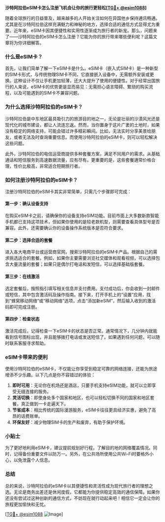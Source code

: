 **沙特阿拉伯eSIM卡怎么注册飞机会让你的旅行更轻松[[TG💪+ @esim1088](https://t.me/s/esim1088)]**

随着全球旅行的日益普及，越来越多的人开始关注如何在异国他乡保持通讯畅通。尤其是在沙特阿拉伯这样充满魅力和神秘的地方，选择合适的通信方式显得尤为重要。近年来，eSIM卡因其便捷性和实用性逐渐成为旅行者的新宠。那么，问题来了——沙特阿拉伯的eSIM卡怎么注册？它能为你的旅行带来哪些便利呢？这篇文章将为你详细解答。

### 什么是eSIM卡？

首先，让我们简单了解一下eSIM卡是什么。eSIM卡（嵌入式SIM卡）是一种新型的SIM卡形式，与传统物理SIM卡不同，它直接嵌入设备中，无需额外安装或更换。这种设计不仅让手机更加轻薄，还大大提升了使用的便捷性。对于经常出国旅行的人来说，eSIM卡的优势更是显而易见：无需担心语言障碍、繁琐的购买流程，以及可能遇到的SIM卡不兼容问题。

### 为什么选择沙特阿拉伯的eSIM卡？

沙特阿拉伯是中东地区最具吸引力的旅游目的地之一，无论是壮丽的沙漠风光还是现代化的城市建设，都让人流连忘返。然而，当你置身于这片广袤的土地时，如果没有稳定的网络支持，可能会错过许多精彩瞬间。比如，无法实时分享美景给朋友，或者无法及时查询重要信息。而使用沙特阿拉伯的eSIM卡，则可以轻松解决这些问题。

此外，沙特阿拉伯的电信运营商提供多种套餐方案，满足不同用户的需求。从基础通话和短信服务到高速数据流量，应有尽有。更重要的是，这些套餐通常价格合理，性价比极高，非常适合短期旅行者。

### 如何注册沙特阿拉伯的eSIM卡？

注册沙特阿拉伯的eSIM卡其实非常简单，只需几个步骤即可完成：

#### 第一步：确认设备支持

在购买eSIM卡之前，请确保你的设备支持eSIM功能。目前市面上大多数新款智能手机都已支持这项技术，但如果你使用的是较老款机型，则需要查看具体型号是否兼容。此外，还需要确认你的设备操作系统版本是否符合要求。

#### 第二步：选择合适的套餐

进入各大电商平台或运营商官网，搜索沙特阿拉伯的eSIM卡产品。根据自己的需求挑选适合的套餐。例如，如果你主要需要浏览社交媒体和观看视频，可以选择包含大量流量的套餐；如果只是偶尔打电话和发短信，可以选择基础版套餐。

#### 第三步：在线激活

选定套餐后，按照指引填写相关信息并支付费用。支付成功后，你会收到一封邮件或短信，其中包含激活码及操作指南。接下来，打开手机上的“设置”应用，找到“蜂窝移动网络”或“移动网络”选项，点击“添加新eSIM”，然后输入收到的激活码即可完成注册。

#### 第四步：检查状态

激活完成后，记得检查一下eSIM卡的状态是否正常。通常情况下，几分钟内就能看到信号图标出现，并且能够拨打电话或发送短信了。如果遇到任何问题，可以随时联系客服寻求帮助。

### eSIM卡带来的便利

使用沙特阿拉伯的eSIM卡，不仅能让你享受到稳定可靠的网络连接，还能为旅途增添不少乐趣。以下几点是你不容错过的体验：

1. **即时可用**：无论你在机场还是酒店，只要手机支持eSIM功能，就可以立即享受无缝连接的服务。
2. **灵活切换**：即使身处多个国家和地区，也可以轻松切换不同的国家和地区套餐，真正做到一卡走遍天下。
3. **节省成本**：相比传统的国际漫游服务，eSIM卡往往更具经济实惠，避免了高昂的话费账单。
4. **环保友好**：减少物理SIM卡的生产和废弃，有助于保护环境。

### 小贴士

为了更好地利用eSIM卡，建议提前规划好行程，了解目的地的网络覆盖情况。同时，记得备份重要文件以防万一。另外，在公共场所使用公共Wi-Fi时要格外小心，以免泄露个人信息。

### 总结

总的来说，沙特阿拉伯的eSIM卡以其便捷性和灵活性成为现代旅行者的理想之选。无论是商务出差还是休闲度假，它都能为你提供稳定高效的通信保障。如果你还没有尝试过这种创新的通信方式，不妨现在就行动起来吧！相信它一定会让你的旅程更加愉快和无忧。

[[TG💪+ @esim1088](https://t.me/s/esim1088) ![Image](https://i.postimg.cc/4NQfJmqS/Snipaste-2025-05-13-00-14-12.png)]